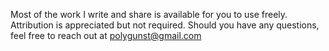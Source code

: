 Most of the work I write and share is available for you to use freely. Attribution is appreciated but not required. Should you have any questions, feel free to reach out at polygunst@gmail.com
<!---
ByteB3nder/ByteB3nder is a ✨ special ✨ repository because its `README.md` (this file) appears on your GitHub profile.
You can click the Preview link to take a look at your changes.
--->

